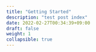 ```yaml
---
title: "Getting Started"
description: "test post index"
date: 2022-02-27T00:34:39+09:00
draft: false
weight: 1
collapsible: true
---
```


